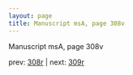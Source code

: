 ```yaml
---
layout: page
title: Manuscript msA, page 308v
---
```


Manuscript msA, page 308v

prev:  [308r](../308r) | next:  [309r](../309r)